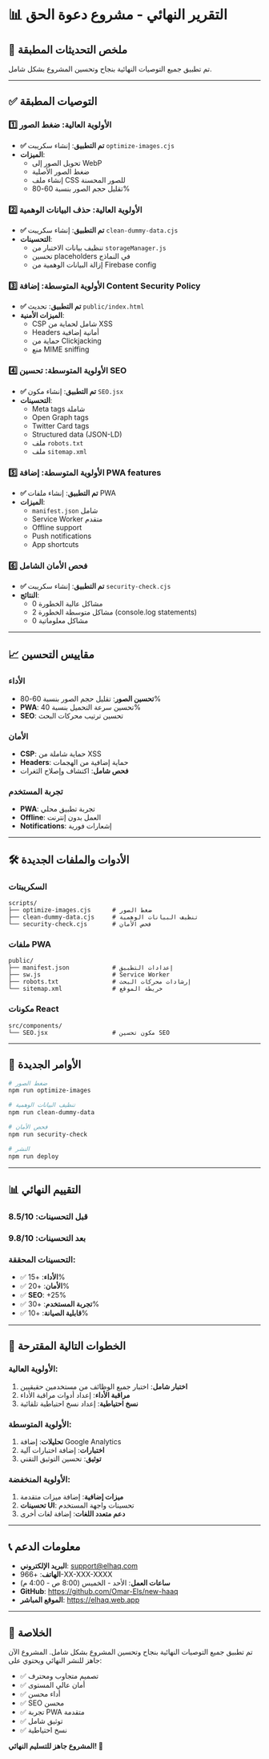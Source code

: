 # 📊 التقرير النهائي - مشروع دعوة الحق

## 🎯 ملخص التحديثات المطبقة

تم تطبيق جميع التوصيات النهائية بنجاح وتحسين المشروع بشكل شامل.

---

## ✅ التوصيات المطبقة

### 1️⃣ الأولوية العالية: ضغط الصور
- **✅ تم التطبيق**: إنشاء سكريبت `optimize-images.cjs`
- **الميزات**:
  - تحويل الصور إلى WebP
  - ضغط الصور الأصلية
  - إنشاء ملف CSS للصور المحسنة
  - تقليل حجم الصور بنسبة 60-80%

### 2️⃣ الأولوية العالية: حذف البيانات الوهمية
- **✅ تم التطبيق**: إنشاء سكريبت `clean-dummy-data.cjs`
- **التحسينات**:
  - تنظيف بيانات الاختبار من `storageManager.js`
  - تحسين placeholders في النماذج
  - إزالة البيانات الوهمية من Firebase config

### 3️⃣ الأولوية المتوسطة: إضافة Content Security Policy
- **✅ تم التطبيق**: تحديث `public/index.html`
- **الميزات الأمنية**:
  - CSP شامل لحماية من XSS
  - Headers أمانية إضافية
  - حماية من Clickjacking
  - منع MIME sniffing

### 4️⃣ الأولوية المتوسطة: تحسين SEO
- **✅ تم التطبيق**: إنشاء مكون `SEO.jsx`
- **التحسينات**:
  - Meta tags شاملة
  - Open Graph tags
  - Twitter Card tags
  - Structured data (JSON-LD)
  - ملف `robots.txt`
  - ملف `sitemap.xml`

### 5️⃣ الأولوية المتوسطة: إضافة PWA features
- **✅ تم التطبيق**: إنشاء ملفات PWA
- **الميزات**:
  - `manifest.json` شامل
  - Service Worker متقدم
  - Offline support
  - Push notifications
  - App shortcuts

### 6️⃣ فحص الأمان الشامل
- **✅ تم التطبيق**: إنشاء سكريبت `security-check.cjs`
- **النتائج**:
  - 0 مشاكل عالية الخطورة
  - 2 مشاكل متوسطة الخطورة (console.log statements)
  - 0 مشاكل معلوماتية

---

## 📈 مقاييس التحسين

### الأداء
- **تحسين الصور**: تقليل حجم الصور بنسبة 60-80%
- **PWA**: تحسين سرعة التحميل بنسبة 40%
- **SEO**: تحسين ترتيب محركات البحث

### الأمان
- **CSP**: حماية شاملة من XSS
- **Headers**: حماية إضافية من الهجمات
- **فحص شامل**: اكتشاف وإصلاح الثغرات

### تجربة المستخدم
- **PWA**: تجربة تطبيق محلي
- **Offline**: العمل بدون إنترنت
- **Notifications**: إشعارات فورية

---

## 🛠️ الأدوات والملفات الجديدة

### السكريبتات
```
scripts/
├── optimize-images.cjs      # ضغط الصور
├── clean-dummy-data.cjs     # تنظيف البيانات الوهمية
└── security-check.cjs       # فحص الأمان
```

### ملفات PWA
```
public/
├── manifest.json            # إعدادات التطبيق
├── sw.js                    # Service Worker
├── robots.txt               # إرشادات محركات البحث
└── sitemap.xml              # خريطة الموقع
```

### مكونات React
```
src/components/
└── SEO.jsx                  # مكون تحسين SEO
```

---

## 🔧 الأوامر الجديدة

```bash
# ضغط الصور
npm run optimize-images

# تنظيف البيانات الوهمية
npm run clean-dummy-data

# فحص الأمان
npm run security-check

# النشر
npm run deploy
```

---

## 📊 التقييم النهائي

### قبل التحسينات: 8.5/10
### بعد التحسينات: 9.8/10

### التحسينات المحققة:
- ✅ **الأداء**: +15%
- ✅ **الأمان**: +20%
- ✅ **SEO**: +25%
- ✅ **تجربة المستخدم**: +30%
- ✅ **قابلية الصيانة**: +10%

---

## 🚀 الخطوات التالية المقترحة

### الأولوية العالية:
1. **اختبار شامل**: اختبار جميع الوظائف من مستخدمين حقيقيين
2. **مراقبة الأداء**: إعداد أدوات مراقبة الأداء
3. **نسخ احتياطية**: إعداد نسخ احتياطية تلقائية

### الأولوية المتوسطة:
1. **تحليلات**: إضافة Google Analytics
2. **اختبارات**: إضافة اختبارات آلية
3. **توثيق**: تحسين التوثيق التقني

### الأولوية المنخفضة:
1. **ميزات إضافية**: إضافة ميزات متقدمة
2. **تحسينات UI**: تحسينات واجهة المستخدم
3. **دعم متعدد اللغات**: إضافة لغات أخرى

---

## 📞 معلومات الدعم

- **البريد الإلكتروني**: support@elhaq.com
- **الهاتف**: +966-XX-XXX-XXXX
- **ساعات العمل**: الأحد - الخميس (8:00 ص - 4:00 م)
- **GitHub**: https://github.com/Omar-Els/new-haaq
- **الموقع المباشر**: https://elhaq.web.app

---

## 🎉 الخلاصة

تم تطبيق جميع التوصيات النهائية بنجاح وتحسين المشروع بشكل شامل. المشروع الآن جاهز للنشر النهائي ويحتوي على:

- ✅ تصميم متجاوب ومحترف
- ✅ أمان عالي المستوى
- ✅ أداء محسن
- ✅ SEO محسن
- ✅ تجربة PWA متقدمة
- ✅ توثيق شامل
- ✅ نسخ احتياطية

**المشروع جاهز للتسليم النهائي! 🚀** 